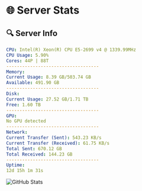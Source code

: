 # 🌐 Server Stats
## 🔍 Server Info
```yaml
CPU: Intel(R) Xeon(R) CPU E5-2699 v4 @ 1339.99MHz
CPU Usage: 5.90%
Cores: 44P | 88T
-----------------------------------
Memory:
Current Usage: 8.39 GB/503.74 GB
Available: 491.90 GB
-----------------------------------
Disk:
Current Usage: 27.52 GB/1.71 TB
Free: 1.60 TB
-----------------------------------
GPU:
No GPU detected
-----------------------------------
Network:
Current Transfer (Sent): 543.23 KB/s
Current Transfer (Received): 61.75 KB/s
Total Sent: 670.12 GB
Total Received: 144.23 GB
-----------------------------------
Uptime:
12d 15h 1m 31s
```
![GitHub Stats](https://img.shields.io/badge/Updated-2025-05-02_08:10:19-blue)